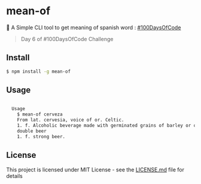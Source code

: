 # mean-of
:speech_balloon: A Simple CLI tool to get meaning of spanish word : [#100DaysOfCode](http://100daysofcode.com/)

> Day 6 of #100DaysOfCode Challenge

## Install

```bash
$ npm install -g mean-of
```

## Usage

```bash

  Usage
    $ mean-of cerveza
    From lat. cervesia, voice of or. Celtic.
    1. f. Alcoholic beverage made with germinated grains of barley or other cereals fermented in water, and aromatized with hops, box, cassia, etc.
    double beer
    1. f. strong beer.

```

## License

This project is licensed under MIT License - see the [LICENSE.md](https://github.com/lexmartinez/mean-of/blob/master/LICENSE.md) file for details